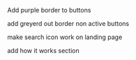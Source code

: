 Add purple border to buttons

add greyerd out border non active buttons

make search icon work on landing page

add how it works section

